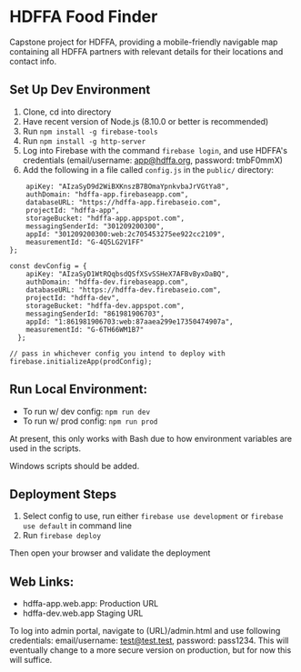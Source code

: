 # HDFFA Food Finder

Capstone project for HDFFA, providing a mobile-friendly navigable map containing all HDFFA partners with relevant details for their locations and contact info.

## Set Up Dev Environment

1. Clone, cd into directory
2. Have recent version of Node.js (8.10.0 or better is recommended)
3. Run `npm install -g firebase-tools`
4. Run `npm install -g http-server`
5. Log into Firebase with the command `firebase login`, and use HDFFA's credentials (email/username: app@hdffa.org, password: tmbF0mmX)
6. Add the following in a file called `config.js` in the `public/` directory:

```const prodConfig = {
    apiKey: "AIzaSyD9d2WiBXKnszB7BOmaYpnkvbaJrVGtYa8",
    authDomain: "hdffa-app.firebaseapp.com",
    databaseURL: "https://hdffa-app.firebaseio.com",
    projectId: "hdffa-app",
    storageBucket: "hdffa-app.appspot.com",
    messagingSenderId: "301209200300",
    appId: "301209200300:web:2c705453275ee922cc2109",
    measurementId: "G-4Q5LG2V1FF"
};

const devConfig = {
    apiKey: "AIzaSyD1WtRQqbsdQSfXSvSSHeX7AFBvByxDaBQ",
    authDomain: "hdffa-dev.firebaseapp.com",
    databaseURL: "https://hdffa-dev.firebaseio.com",
    projectId: "hdffa-dev",
    storageBucket: "hdffa-dev.appspot.com",
    messagingSenderId: "861981906703",
    appId: "1:861981906703:web:87aaea299e17350474907a",
    measurementId: "G-6TH66WM1B7"
  };

// pass in whichever config you intend to deploy with
firebase.initializeApp(prodConfig);
```

## Run Local Environment:

* To run w/ dev config: `npm run dev`
* To run w/ prod config: `npm run prod`

At present, this only works with Bash due to how environment variables are used in the scripts.

Windows scripts should be added.

## Deployment Steps

1. Select config to use, run either `firebase use development` or `firebase use default` in command line
2. Run `firebase deploy`

Then open your browser and validate the deployment

## Web Links:

* hdffa-app.web.app: Production URL
* hdffa-dev.web.app Staging URL

To log into admin portal, navigate to (URL)/admin.html and use following credentials: email/username: test@test.test, password: pass1234. This will eventually change to a more secure version on production, but for now this will suffice. 